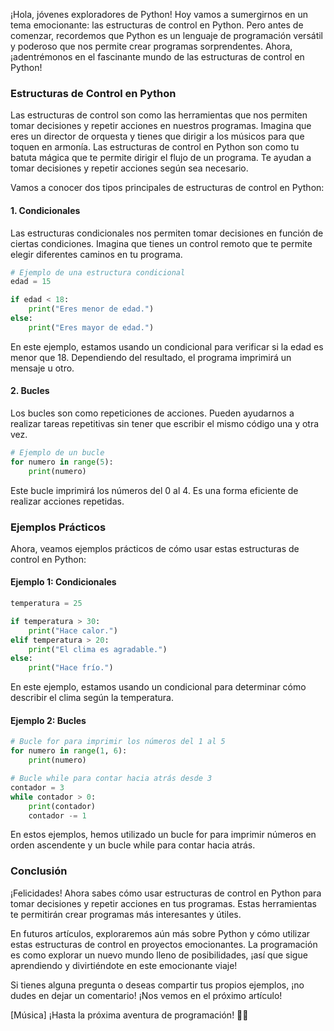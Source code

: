 ¡Hola, jóvenes exploradores de Python! Hoy vamos a sumergirnos en un tema emocionante: las estructuras de control en Python. Pero antes de comenzar, recordemos que Python es un lenguaje de programación versátil y poderoso que nos permite crear programas sorprendentes. Ahora, ¡adentrémonos en el fascinante mundo de las estructuras de control en Python!

### Estructuras de Control en Python

Las estructuras de control son como las herramientas que nos permiten tomar decisiones y repetir acciones en nuestros programas. Imagina que eres un director de orquesta y tienes que dirigir a los músicos para que toquen en armonía. Las estructuras de control en Python son como tu batuta mágica que te permite dirigir el flujo de un programa. Te ayudan a tomar decisiones y repetir acciones según sea necesario.

Vamos a conocer dos tipos principales de estructuras de control en Python:
#### 1. Condicionales

Las estructuras condicionales nos permiten tomar decisiones en función de ciertas condiciones. Imagina que tienes un control remoto que te permite elegir diferentes caminos en tu programa.

```python
# Ejemplo de una estructura condicional
edad = 15

if edad < 18:
    print("Eres menor de edad.")
else:
    print("Eres mayor de edad.")
```

En este ejemplo, estamos usando un condicional para verificar si la edad es menor que 18. Dependiendo del resultado, el programa imprimirá un mensaje u otro.

#### 2. Bucles

Los bucles son como repeticiones de acciones. Pueden ayudarnos a realizar tareas repetitivas sin tener que escribir el mismo código una y otra vez.

```python
# Ejemplo de un bucle
for numero in range(5):
    print(numero)
```

Este bucle imprimirá los números del 0 al 4. Es una forma eficiente de realizar acciones repetidas.

### Ejemplos Prácticos

Ahora, veamos ejemplos prácticos de cómo usar estas estructuras de control en Python:

#### Ejemplo 1: Condicionales

```python
temperatura = 25

if temperatura > 30:
    print("Hace calor.")
elif temperatura > 20:
    print("El clima es agradable.")
else:
    print("Hace frío.")
```

En este ejemplo, estamos usando un condicional para determinar cómo describir el clima según la temperatura.

#### Ejemplo 2: Bucles

```python
# Bucle for para imprimir los números del 1 al 5
for numero in range(1, 6):
    print(numero)

# Bucle while para contar hacia atrás desde 3
contador = 3
while contador > 0:
    print(contador)
    contador -= 1
```

En estos ejemplos, hemos utilizado un bucle for para imprimir números en orden ascendente y un bucle while para contar hacia atrás.

### Conclusión

¡Felicidades! Ahora sabes cómo usar estructuras de control en Python para tomar decisiones y repetir acciones en tus programas. Estas herramientas te permitirán crear programas más interesantes y útiles.

En futuros artículos, exploraremos aún más sobre Python y cómo utilizar estas estructuras de control en proyectos emocionantes. La programación es como explorar un nuevo mundo lleno de posibilidades, ¡así que sigue aprendiendo y divirtiéndote en este emocionante viaje!

Si tienes alguna pregunta o deseas compartir tus propios ejemplos, ¡no dudes en dejar un comentario! ¡Nos vemos en el próximo artículo!

[Música] ¡Hasta la próxima aventura de programación! 🚀🐍